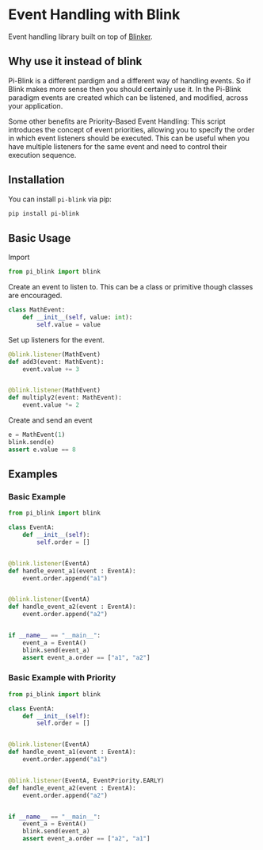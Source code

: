 # Event Handling with Blink

Event handling library built on top of [Blinker](https://github.com/pallets-eco/blinker).


## Why use it instead of blink
Pi-Blink is a different pardigm and a different way of handling events. So if Blink makes more sense then you should certainly use it. In the Pi-Blink paradigm events are created which can be listened, and modified, across your application. 

Some other benefits are Priority-Based Event Handling: This script introduces the concept of event priorities, allowing you to specify the order in which event listeners should be executed. This can be useful when you have multiple listeners for the same event and need to control their execution sequence.

## Installation

You can install `pi-blink` via pip:

```bash
pip install pi-blink
```

## Basic Usage
Import
```python
from pi_blink import blink
```

Create an event to listen to. This can be a class or primitive though classes are encouraged.
```python
class MathEvent:
    def __init__(self, value: int):
        self.value = value
```

Set up listeners for the event. 
```python
@blink.listener(MathEvent)
def add3(event: MathEvent):
    event.value += 3


@blink.listener(MathEvent)
def multiply2(event: MathEvent):
    event.value *= 2
```

Create and send an event
```python
e = MathEvent(1)
blink.send(e)
assert e.value == 8
```



## Examples

### Basic Example
```python
from pi_blink import blink

class EventA:
    def __init__(self):
        self.order = []


@blink.listener(EventA)
def handle_event_a1(event : EventA):
    event.order.append("a1")


@blink.listener(EventA)
def handle_event_a2(event : EventA):
    event.order.append("a2")


if __name__ == "__main__":
    event_a = EventA()
    blink.send(event_a)
    assert event_a.order == ["a1", "a2"]
```

### Basic Example with Priority
```python
from pi_blink import blink

class EventA:
    def __init__(self):
        self.order = []


@blink.listener(EventA)
def handle_event_a1(event : EventA):
    event.order.append("a1")


@blink.listener(EventA, EventPriority.EARLY)
def handle_event_a2(event : EventA):
    event.order.append("a2")


if __name__ == "__main__":
    event_a = EventA()
    blink.send(event_a)
    assert event_a.order == ["a2", "a1"]
```

